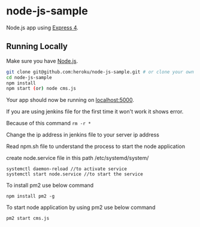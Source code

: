 # node-js-sample

Node.js app using [Express 4](http://expressjs.com/).

## Running Locally

Make sure you have [Node.js](http://nodejs.org/).

```sh
git clone git@github.com:heroku/node-js-sample.git # or clone your own fork
cd node-js-sample
npm install
npm start (or) node cms.js
```

Your app should now be running on [localhost:5000](http://localhost:5000/).

If you are using jenkins file for the first time it won't work it shows error.

Because of this command ```rm -r *``` 

Change the ip address in jenkins file to your server ip address

Read npm.sh file to understand the process to start the node application

create node.service file in this path /etc/systemd/system/
```
systemctl daemon-reload //to activate service
systemctl start node.service //to start the service
```   
To install pm2 use below command

``` npm install pm2 -g ```

To start node application by using pm2 use below command

``` pm2 start cms.js ```
